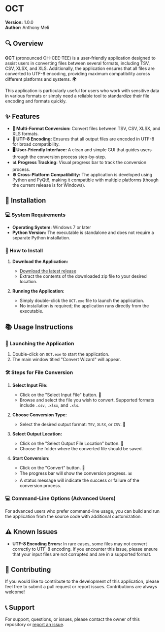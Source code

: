 # **OCT**

**Version:** 1.0.0  
**Author:** Anthony Meli

## **🔍 Overview**

**OCT** (pronounced OH-CEE-TEE) is a user-friendly application designed to assist users in converting files between several formats, including TSV, CSV, XLSX, and XLS. Additionally, the application ensures that all files are converted to UTF-8 encoding, providing maximum compatibility across different platforms and systems. 🌍

This application is particularly useful for users who work with sensitive data in various formats or simply need a reliable tool to standardize their file encoding and formats quickly.

## **✨ Features**

- **🔄 Multi-Format Conversion:** Convert files between TSV, CSV, XLSX, and XLS formats.
- **🔑 UTF-8 Encoding:** Ensures that all output files are encoded in UTF-8 for broad compatibility.
- **🖥️ User-Friendly Interface:** A clean and simple GUI that guides users through the conversion process step-by-step.
- **📊 Progress Tracking:** Visual progress bar to track the conversion process.
- **⚙️ Cross-Platform Compatibility:** The application is developed using Python and PyQt6, making it compatible with multiple platforms (though the current release is for Windows).

## **💾 Installation**

### **💻 System Requirements**

- **Operating System:** Windows 7 or later
- **Python Version:** The executable is standalone and does not require a separate Python installation.

### **🚀 How to Install**

1. **Download the Application:**
   - [Download the latest release](#)
   - Extract the contents of the downloaded zip file to your desired location.

2. **Running the Application:**
   - Simply double-click the `OCT.exe` file to launch the application.
   - No installation is required; the application runs directly from the executable.

## **📚 Usage Instructions**

### **🚦 Launching the Application**

1. Double-click on `OCT.exe` to start the application.
2. The main window titled "Convert Wizard" will appear.

### **🛠️ Steps for File Conversion**

1. **Select Input File:**
   - Click on the "Select Input File" button. 📁
   - Browse and select the file you wish to convert. Supported formats include `.csv`, `.xlsx`, and `.xls`.

2. **Choose Conversion Type:**
   - Select the desired output format: `TSV`, `XLSX`, or `CSV`. 🔄

3. **Select Output Location:**
   - Click on the "Select Output File Location" button. 📁
   - Choose the folder where the converted file should be saved.

4. **Start Conversion:**
   - Click on the "Convert" button. 🚀
   - The progress bar will show the conversion progress. 📊
   - A status message will indicate the success or failure of the conversion process.

### **💻 Command-Line Options (Advanced Users)**

For advanced users who prefer command-line usage, you can build and run the application from the source code with additional customization.

## **⚠️ Known Issues**

- **UTF-8 Encoding Errors:** In rare cases, some files may not convert correctly to UTF-8 encoding. If you encounter this issue, please ensure that your input files are not corrupted and are in a supported format.

## **🤝 Contributing**

If you would like to contribute to the development of this application, please feel free to submit a pull request or report issues. Contributions are always welcome!

## **📞 Support**

For support, questions, or issues, please contact the owner of this repository or [report an issue](#).
